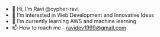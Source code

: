 - 👋 Hi, I’m Ravi @cypher-ravi
- 👀 I’m interested in Web Development and Innovative Ideas
- 🌱 I’m currently learning AWS and machine learning
- 📫 How to reach me - ravidev1999@gmail.com

<!---
cypher-ravi/cypher-ravi is a ✨ special ✨ repository because its `README.md` (this file) appears on your GitHub profile.
You can click the Preview link to take a look at your changes.
--->
